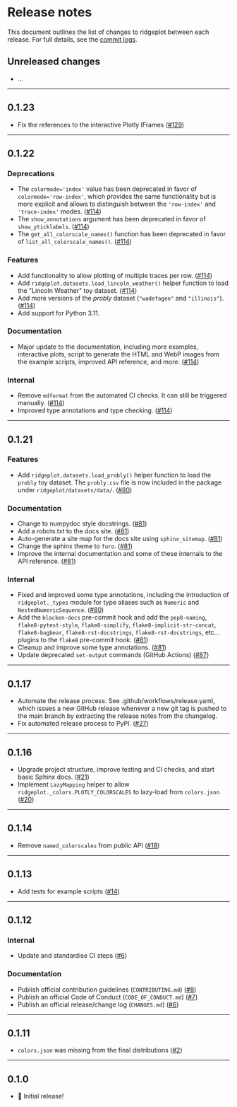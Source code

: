 # Release notes

This document outlines the list of changes to ridgeplot between each release. For full details, see
the [commit logs](https://github.com/tpvasconcelos/ridgeplot/commits/).

Unreleased changes
------------------

- ...

---

0.1.23
------

- Fix the references to the interactive Plotly IFrames
  ([#129](https://github.com/tpvasconcelos/ridgeplot/pull/129))

---

0.1.22
------

### Deprecations

- The `colormode='index'` value has been deprecated in favor of `colormode='row-index'`, which
  provides the same functionality but  is more explicit and allows to distinguish between the
  `'row-index'` and `'trace-index'` modes.
  ([#114](https://github.com/tpvasconcelos/ridgeplot/pull/114))
- The `show_annotations` argument has been deprecated in favor of `show_yticklabels`.
  ([#114](https://github.com/tpvasconcelos/ridgeplot/pull/114))
- The `get_all_colorscale_names()` function has been deprecated in favor of
  `list_all_colorscale_names()`.
  ([#114](https://github.com/tpvasconcelos/ridgeplot/pull/114))

### Features

- Add functionality to allow plotting of multiple traces per row.
  ([#114](https://github.com/tpvasconcelos/ridgeplot/pull/114))
- Add `ridgeplot.datasets.load_lincoln_weather()` helper function to load the "Lincoln Weather"
  toy dataset. ([#114](https://github.com/tpvasconcelos/ridgeplot/pull/114))
- Add more versions of the _probly_ dataset (`"wadefagen"` and `"illinois"`).
  ([#114](https://github.com/tpvasconcelos/ridgeplot/pull/114))
- Add support for Python 3.11.

### Documentation

- Major update to the documentation, including more examples, interactive plots, script to
  generate the HTML and WebP images from the example scripts, improved API reference, and more.
  ([#114](https://github.com/tpvasconcelos/ridgeplot/pull/114))

### Internal

- Remove `mdformat` from the automated CI checks. It can still be triggered manually.
  ([#114](https://github.com/tpvasconcelos/ridgeplot/pull/114))
- Improved type annotations and type checking.
  ([#114](https://github.com/tpvasconcelos/ridgeplot/pull/114))

---

0.1.21
------

### Features

- Add `ridgeplot.datasets.load_probly()` helper function to load the `probly` toy dataset. The
  `probly.csv` file is now included in the package under `ridgeplot/datasets/data/`.
  ([#80](https://github.com/tpvasconcelos/ridgeplot/pull/80))

### Documentation

- Change to numpydoc style docstrings.
  ([#81](https://github.com/tpvasconcelos/ridgeplot/pull/81))
- Add a robots.txt to the docs site.
  ([#81](https://github.com/tpvasconcelos/ridgeplot/pull/81))
- Auto-generate a site map for the docs site using `sphinx_sitemap`.
  ([#81](https://github.com/tpvasconcelos/ridgeplot/pull/81))
- Change the sphinx theme to `furo`.
  ([#81](https://github.com/tpvasconcelos/ridgeplot/pull/81))
- Improve the internal documentation and some of these internals to the API reference.
  ([#81](https://github.com/tpvasconcelos/ridgeplot/pull/81))

### Internal

- Fixed and improved some type annotations, including the introduction of `ridgeplot._types`
  module for type aliases such as `Numeric` and `NestedNumericSequence`.
  ([#80](https://github.com/tpvasconcelos/ridgeplot/pull/80))
- Add the `blacken-docs` pre-commit hook and add the `pep8-naming`, `flake8-pytest-style`,
  `flake8-simplify`, `flake8-implicit-str-concat`, `flake8-bugbear`, `flake8-rst-docstrings`,
  `flake8-rst-docstrings`, etc... plugins to the `flake8` pre-commit hook.
  ([#81](https://github.com/tpvasconcelos/ridgeplot/pull/81))
- Cleanup and improve some type annotations.
  ([#81](https://github.com/tpvasconcelos/ridgeplot/pull/81))
- Update deprecated `set-output` commands (GitHub Actions)
  ([#87](https://github.com/tpvasconcelos/ridgeplot/pull/87))

---

0.1.17
------

- Automate the release process. See .github/workflows/release.yaml, which issues a new GitHub
  release whenever a new git tag is pushed to the main branch by extracting the release notes from
  the changelog.
- Fix automated release process to PyPI.
  ([#27](https://github.com/tpvasconcelos/ridgeplot/pull/27))

---

0.1.16
------

- Upgrade project structure, improve testing and CI checks, and start basic Sphinx docs.
  ([#21](https://github.com/tpvasconcelos/ridgeplot/pull/21))
- Implement `LazyMapping` helper to allow `ridgeplot._colors.PLOTLY_COLORSCALES` to lazy-load from
  `colors.json` ([#20](https://github.com/tpvasconcelos/ridgeplot/pull/20))

---

0.1.14
------

- Remove `named_colorscales` from public API
  ([#18](https://github.com/tpvasconcelos/ridgeplot/pull/18))

---

0.1.13
------

- Add tests for example scripts ([#14](https://github.com/tpvasconcelos/ridgeplot/pull/14))

---

0.1.12
------

### Internal

- Update and standardise CI steps ([#6](https://github.com/tpvasconcelos/ridgeplot/pull/6))

### Documentation

- Publish official contribution guidelines (`CONTRIBUTING.md`)
  ([#8](https://github.com/tpvasconcelos/ridgeplot/pull/8))
- Publish an official Code of Conduct (`CODE_OF_CONDUCT.md`)
  ([#7](https://github.com/tpvasconcelos/ridgeplot/pull/7))
- Publish an official release/change log (`CHANGES.md`)
  ([#6](https://github.com/tpvasconcelos/ridgeplot/pull/6))

---

0.1.11
------

- `colors.json` was missing from the final distributions
  ([#2](https://github.com/tpvasconcelos/ridgeplot/pull/2))

---

0.1.0
------

- 🚀 Initial release!
